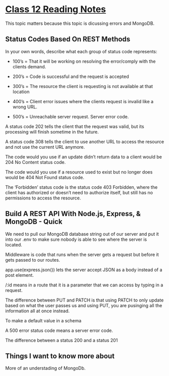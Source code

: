 # [Class 12 Reading Notes](https://github.com/snur206/reading-notes/blob/main/301/class12notes.md)

This topic matters because this topic is dicussing errors and MongoDB.

## Status Codes Based On REST Methods

In your own words, describe what each group of status code represents:

- 100’s = That it will be working on resolving the error/comply with the clients demand.

- 200’s = Code is successful and the request is accepted

- 300’s = The resource the client is requesting is not available at that location

- 400’s = Client error issues where the clients request is invalid like a wrong URL.

- 500’s = Unreachable server request. Server error code.

A status code 202 tells the client that the request was valid, but its processing will finish sometime in the future.

A status code 308 tells the client to use another URL to access the resource and not use the current URL anymore. 

The code would you use if an update didn’t return data to a client would be 204 No Content status code.

The code would you use if a resource used to exist but no longer does would be 404 Not Found status code.

 The ‘Forbidden’ status code is the status code 403 Forbidden, where the client has authorized or doesn’t need to authorize itself, but still has no permissions to access the resource.

## Build A REST API With Node.js, Express, & MongoDB - Quick

We need to pull our MongoDB database string out of our server and put it into our .env to make sure nobody is able to see where the server is located.

Middleware is code that runs when the server gets a request but before it gets passed to our routes.

app.use(express.json()) lets the server accept JSON as a body instead of a post element.

/:id means in a route that it is a parameter that we can access by typing in a request. 

The difference between PUT and PATCH is that using PATCH to only update based on what the user passes us and using PUT, you are pusinging all the information all at once instead.

To make a default value in a schema 

A 500 error status code means a server error code.

The difference between a status 200 and a status 201



## Things I want to know more about

More of an understading of MongoDb.
